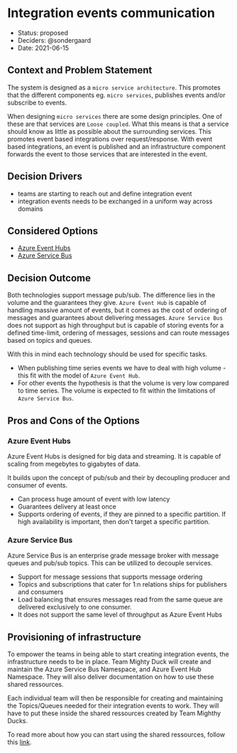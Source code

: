 # Integration events communication

* Status: proposed
* Deciders: @sondergaard
* Date: 2021-06-15

## Context and Problem Statement

The system is designed as a `micro service architecture`. This promotes that the different components eg. `micro services`, publishes events and/or subscribe to events.

When designing `micro services` there are some design principles. One of these are that services are `Loose coupled`. What this means is that a service should know as little as possible about the surrounding services. This promotes event based integrations over request/response. With event based integrations, an event is published and an infrastructure component forwards the event to those services that are interested in the event.

## Decision Drivers

* teams are starting to reach out and define integration event
* integration events needs to be exchanged in a uniform way across domains

## Considered Options

* [Azure Event Hubs](https://docs.microsoft.com/en-us/azure/event-hubs/event-hubs-about)
* [Azure Service Bus](https://docs.microsoft.com/en-us/azure/service-bus-messaging/service-bus-messaging-overview)

## Decision Outcome

Both technologies support message pub/sub. The difference lies in the volume and the guarantees they give. `Azure Event Hub` is capable of handling massive amount of events, but it comes as the cost of ordering of messages and guarantees about delivering messages. `Azure Service Bus` does not support as high throughput but is capable of storing events for a defined time-limit, ordering of messages, sessions and can route messages based on topics and queues.

With this in mind each technology should be used for specific tasks.

* When publishing time series events we have to deal with high volume - this fit with the model of `Azure Event Hub`.
* For other events the hypothesis is that the volume is very low compared to time series. The volume is expected to fit within the limitations of `Azure Service Bus`.

## Pros and Cons of the Options <!-- optional -->

### Azure Event Hubs

Azure Event Hubs is designed for big data and streaming. It is capable of scaling from megebytes to gigabytes of data.

It builds upon the concept of pub/sub and their by decoupling producer and consumer of events.

* Can process huge amount of event with low latency
* Guarantees delivery at least once
* Supports ordering of events, if they are pinned to a specific partition. If high availability is important, then don't target a specific partition.

### Azure Service Bus

Azure Service Bus is an enterprise grade message broker with message queues and pub/sub topics. This can be utilized to decouple services.

* Support for message sessions that supports message ordering
* Topics and subscriptions that cater for 1:n relations ships for publishers and consumers
* Load balancing that ensures messages read from the same queue are delivered exclusively to one consumer.
* It does not support the same level of throughput as Azure Event Hubs

## Provisioning of infrastructure

To empower the teams in being able to start creating integration events, the infrastructure needs to be in place.
Team Mighty Duck will create and maintain the Azure Service Bus Namespace, and Azure Event Hub Namespace.
They will also deliver documentation on how to use these shared ressources.

Each individual team will then be responsible for creating and maintaining the Topics/Queues needed for their integration events to work.
They will have to put these inside the shared ressources created by Team Mighthy Ducks.

To read more about how you can start using the shared ressources, follow this [link](https://github.com/Energinet-DataHub/geh-shared-resources#using-the-shared-resources).
